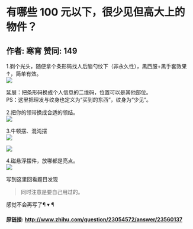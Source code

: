 # 有哪些 100 元以下，很少见但高大上的物件？
## 作者: 寒宵  赞同: 149
1.剃个光头，随便拿个条形码找人后脑勺纹下（非永久性），黑西服+黑手套效果↑，简单有效。  
![](http://pic3.zhimg.com/587475c1135b4420c624e20455ddf5db_b.jpg)


延展：把条形码换成个人信息的二维码，位置可以是其他部位。  
PS：这里把理发与纹身也定义为“买到的东西”，纹身为“少见”。  
  
2.把你的领带换成合适的领结。  
![](http://pic4.zhimg.com/1ed5aa9af7ddf43d79887663719c0b70_b.jpg)

 3.牛顿摆、混沌摆  
![](http://pic1.zhimg.com/dfa8048d9e19da602a7b123648ff1646_b.jpg)

  
  
![](http://pic1.zhimg.com/9b679117d55157067919b8452df805bb_b.jpg)

  
  
4.磁悬浮摆件，放哪都是亮点。  
![](http://pic2.zhimg.com/6fc38e9adc7903cb1b3b7436c73f180e_b.jpg)

  
写到这里回看题目发现  

> 同时注意是要自己用过的。

感觉不会再写了¶ ▾ ¶

#### 原链接: http://www.zhihu.com/question/23054572/answer/23560137